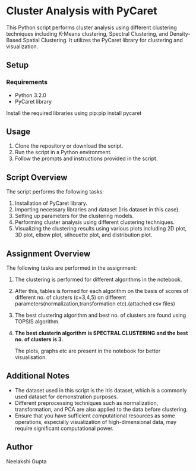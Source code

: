 # Cluster Analysis with PyCaret
This Python script performs cluster analysis using different clustering techniques including K-Means clustering, Spectral Clustering, and Density-Based Spatial Clustering. It utilizes the PyCaret library for clustering and visualization.

## Setup
### Requirements
* Python 3.2.0<br/>
* PyCaret library

Install the required libraries using pip:pip install pycaret
## Usage

1. Clone the repository or download the script.
2. Run the script in a Python environment.
3. Follow the prompts and instructions provided in the script.

## Script Overview
The script performs the following tasks:

1. Installation of PyCaret library.
2. Importing necessary libraries and dataset (Iris dataset in this case).
3. Setting up parameters for the clustering models.
4. Performing cluster analysis using different clustering techniques.
5. Visualizing the clustering results using various plots including 2D plot, 3D plot, elbow plot, silhouette plot, and distribution plot.

## Assignment Overview
The following tasks are performed in the assignment:

1. The clustering is performed for different algorithms in the notebook.
2. After this, tables is formed for each algorithm on the basis of scores of different no. of clusters (c=3,4,5) on different parameters(normalization,transformation etc).(attached csv files)
3. The best clustering algorithm and best no. of clusters are found using TOPSIS algorithm.
4. **The best clusterin algorithm is SPECTRAL CLUSTERING and the best no. of clusters is 3.**

   The plots, graphs etc are present in the notebook for better visualisation.

## Additional Notes

* The dataset used in this script is the Iris dataset, which is a commonly used dataset for demonstration purposes.
* Different preprocessing techniques such as normalization, transformation, and PCA are also applied to the data before clustering.
* Ensure that you have sufficient computational resources as some operations, especially visualization of high-dimensional data, may require significant computational power.

## Author
Neelakshi Gupta
